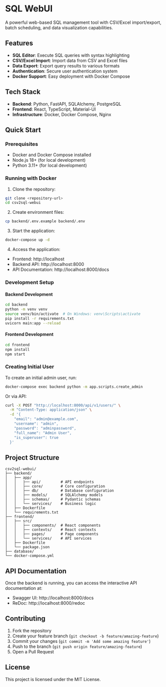 # SQL WebUI

A powerful web-based SQL management tool with CSV/Excel import/export, batch scheduling, and data visualization capabilities.

## Features

- **SQL Editor**: Execute SQL queries with syntax highlighting
- **CSV/Excel Import**: Import data from CSV and Excel files
- **Data Export**: Export query results to various formats
- **Authentication**: Secure user authentication system
- **Docker Support**: Easy deployment with Docker Compose

## Tech Stack

- **Backend**: Python, FastAPI, SQLAlchemy, PostgreSQL
- **Frontend**: React, TypeScript, Material-UI
- **Infrastructure**: Docker, Docker Compose, Nginx

## Quick Start

### Prerequisites

- Docker and Docker Compose installed
- Node.js 18+ (for local development)
- Python 3.11+ (for local development)

### Running with Docker

1. Clone the repository:
```bash
git clone <repository-url>
cd csv2sql-webui
```

2. Create environment files:
```bash
cp backend/.env.example backend/.env
```

3. Start the application:
```bash
docker-compose up -d
```

4. Access the application:
- Frontend: http://localhost
- Backend API: http://localhost:8000
- API Documentation: http://localhost:8000/docs

### Development Setup

#### Backend Development

```bash
cd backend
python -m venv venv
source venv/bin/activate  # On Windows: venv\Scripts\activate
pip install -r requirements.txt
uvicorn main:app --reload
```

#### Frontend Development

```bash
cd frontend
npm install
npm start
```

### Creating Initial User

To create an initial admin user, run:

```bash
docker-compose exec backend python -m app.scripts.create_admin
```

Or via API:
```bash
curl -X POST "http://localhost:8000/api/v1/users/" \
  -H "Content-Type: application/json" \
  -d '{
    "email": "admin@example.com",
    "username": "admin",
    "password": "adminpassword",
    "full_name": "Admin User",
    "is_superuser": true
  }'
```

## Project Structure

```
csv2sql-webui/
├── backend/
│   ├── app/
│   │   ├── api/         # API endpoints
│   │   ├── core/        # Core configuration
│   │   ├── db/          # Database configuration
│   │   ├── models/      # SQLAlchemy models
│   │   ├── schemas/     # Pydantic schemas
│   │   └── services/    # Business logic
│   ├── Dockerfile
│   └── requirements.txt
├── frontend/
│   ├── src/
│   │   ├── components/  # React components
│   │   ├── contexts/    # React contexts
│   │   ├── pages/       # Page components
│   │   └── services/    # API services
│   ├── Dockerfile
│   └── package.json
├── database/
└── docker-compose.yml
```

## API Documentation

Once the backend is running, you can access the interactive API documentation at:
- Swagger UI: http://localhost:8000/docs
- ReDoc: http://localhost:8000/redoc

## Contributing

1. Fork the repository
2. Create your feature branch (`git checkout -b feature/amazing-feature`)
3. Commit your changes (`git commit -m 'Add some amazing feature'`)
4. Push to the branch (`git push origin feature/amazing-feature`)
5. Open a Pull Request

## License

This project is licensed under the MIT License.

